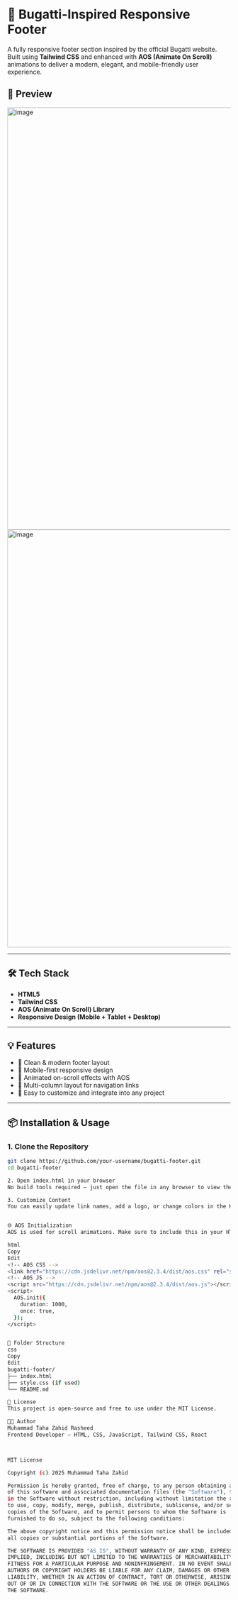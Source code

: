 # 🚀 Bugatti-Inspired Responsive Footer

A fully responsive footer section inspired by the official Bugatti website. Built using **Tailwind CSS** and enhanced with **AOS (Animate On Scroll)** animations to deliver a modern, elegant, and mobile-friendly user experience.

## 📸 Preview


<img width="1904" height="952" alt="image" src="https://github.com/user-attachments/assets/29db76e8-8c81-4985-adfe-3bfcf300b87e" />

<img width="1905" height="942" alt="image" src="https://github.com/user-attachments/assets/1b4f18fb-e5a8-48af-ade5-b7fe6b1e833c" />

---

## 🛠️ Tech Stack

- **HTML5**
- **Tailwind CSS**
- **AOS (Animate On Scroll) Library**
- **Responsive Design (Mobile + Tablet + Desktop)**

---

## 💡 Features

- 🔹 Clean & modern footer layout
- 🔹 Mobile-first responsive design
- 🔹 Animated on-scroll effects with AOS
- 🔹 Multi-column layout for navigation links
- 🔹 Easy to customize and integrate into any project

---

## 📦 Installation & Usage

### 1. Clone the Repository

```bash
git clone https://github.com/your-username/bugatti-footer.git
cd bugatti-footer

2. Open index.html in your browser
No build tools required – just open the file in any browser to view the footer.

3. Customize Content
You can easily update link names, add a logo, or change colors in the HTML.


🌐 AOS Initialization
AOS is used for scroll animations. Make sure to include this in your HTML:

html
Copy
Edit
<!-- AOS CSS -->
<link href="https://cdn.jsdelivr.net/npm/aos@2.3.4/dist/aos.css" rel="stylesheet" />
<!-- AOS JS -->
<script src="https://cdn.jsdelivr.net/npm/aos@2.3.4/dist/aos.js"></script>
<script>
  AOS.init({
    duration: 1000,
    once: true,
  });
</script>


📁 Folder Structure
css
Copy
Edit
bugatti-footer/
├── index.html
├── style.css (if used)
└── README.md

📝 License
This project is open-source and free to use under the MIT License.

👨‍💻 Author
Muhammad Taha Zahid Rasheed
Frontend Developer – HTML, CSS, JavaScript, Tailwind CSS, React



MIT License

Copyright (c) 2025 Muhammad Taha Zahid

Permission is hereby granted, free of charge, to any person obtaining a copy
of this software and associated documentation files (the "Software"), to deal
in the Software without restriction, including without limitation the rights  
to use, copy, modify, merge, publish, distribute, sublicense, and/or sell     
copies of the Software, and to permit persons to whom the Software is         
furnished to do so, subject to the following conditions:

The above copyright notice and this permission notice shall be included in   
all copies or substantial portions of the Software.

THE SOFTWARE IS PROVIDED "AS IS", WITHOUT WARRANTY OF ANY KIND, EXPRESS OR   
IMPLIED, INCLUDING BUT NOT LIMITED TO THE WARRANTIES OF MERCHANTABILITY,     
FITNESS FOR A PARTICULAR PURPOSE AND NONINFRINGEMENT. IN NO EVENT SHALL THE  
AUTHORS OR COPYRIGHT HOLDERS BE LIABLE FOR ANY CLAIM, DAMAGES OR OTHER       
LIABILITY, WHETHER IN AN ACTION OF CONTRACT, TORT OR OTHERWISE, ARISING FROM,
OUT OF OR IN CONNECTION WITH THE SOFTWARE OR THE USE OR OTHER DEALINGS IN    
THE SOFTWARE.
